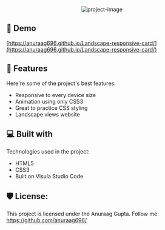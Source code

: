 <p align="center"><img src="https://socialify.git.ci/anuraag696/Landscape-responsive-card/image?custom_description=Responsive+Cards+using+CSS3&amp;custom_language=CSS&amp;description=1&amp;font=Inter&amp;forks=1&amp;issues=1&amp;language=1&amp;name=1&amp;owner=1&amp;pattern=Transparent&amp;pulls=1&amp;stargazers=1&amp;theme=Dark" alt="project-image"></p>

<h2>🚀 Demo</h2>

[https://anuraag696.github.io/Landscape-responsive-card/](https://anuraag696.github.io/Landscape-responsive-card/)

  
  
<h2>🧐 Features</h2>

Here're some of the project's best features:

*   Responsive to every device size
*   Animation using only CSS3
*   Great to practice CSS styling
*   Landscape views website

  
  
<h2>💻 Built with</h2>

Technologies used in the project:

*   HTML5
*   CSS3
*   Built on Visula Studio Code

<h2>🛡️ License:</h2>

This project is licensed under the Anuraag Gupta. Follow me: https://github.com/anuraag696/
